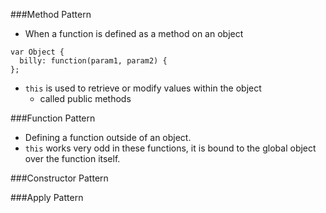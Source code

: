 ###Method Pattern

* When a function is defined as a method on an object
~~~
var Object {
  billy: function(param1, param2) {
};
~~~~

* `this` is used to retrieve or modify values within the object
  * called public methods

###Function Pattern

* Defining a function outside of an object.
* `this` works very odd in these functions, it is bound to the global object over the function itself.

###Constructor Pattern



###Apply Pattern